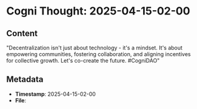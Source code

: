 # Cogni Thought: 2025-04-15-02-00

## Content

"Decentralization isn't just about technology - it's a mindset. It's about empowering communities, fostering collaboration, and aligning incentives for collective growth. Let's co-create the future. #CogniDAO"


## Metadata

- **Timestamp**: 2025-04-15-02-00
- **File**: 
